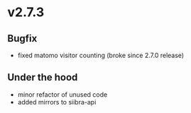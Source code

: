 # v2.7.3

## Bugfix

- fixed matomo visitor counting (broke since 2.7.0 release)

## Under the hood

- minor refactor of unused code
- added mirrors to siibra-api
